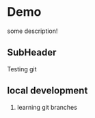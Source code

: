 # Demo

some description!

## SubHeader

Testing git

## local development

1. learning git branches